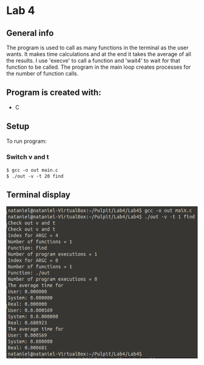 # Lab 4

## General info
The program is used to call as many functions in the terminal as the user wants. It makes time calculations and at the end it takes the average of all the results. 
I use 'execve' to call a function and 'wait4' to wait for that function to be called. The program in the main loop creates processes for the number of function calls.
## Program is created with:
* C

## Setup
To run program:

### Switch v and t
```
$ gcc -o out main.c
$ ./out -v -t 20 find
```

## Terminal display
<img src ="Terminal.PNG" widith="600" height="400">
